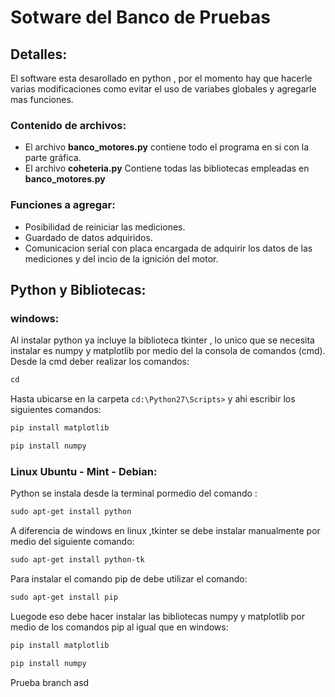 # Sotware del Banco de Pruebas

## Detalles:

El software esta desarollado en python , por el momento hay que hacerle varias modificaciones como evitar el uso de variabes globales y agregarle mas funciones.

### Contenido de archivos:
* El archivo **banco_motores.py** contiene todo el programa en si con la parte gráfica.
* El archivo **coheteria.py** Contiene todas las bibliotecas empleadas en **banco_motores.py**

### Funciones a agregar:

* Posibilidad de reiniciar las mediciones.
* Guardado de datos adquiridos.
* Comunicacion serial con placa encargada de adquirir los datos de las mediciones y del incio de la ignición del motor.

##  Python y Bibliotecas:

### windows: 
Al instalar python ya incluye la biblioteca tkinter , lo unico que se necesita instalar es numpy y matplotlib por medio del la consola de comandos (cmd).
Desde la cmd deber realizar los comandos: 
``` markdown
cd 
```
Hasta ubicarse en la carpeta `cd:\Python27\Scripts>` y ahi escribir los siguientes comandos:
``` markdown
pip install matplotlib 
```
``` markdown
pip install numpy
```
### Linux Ubuntu - Mint - Debian:
Python se instala desde la terminal pormedio del comando :
``` markdown
sudo apt-get install python
```
A diferencia de windows en linux ,tkinter se debe instalar manualmente por medio del siguiente comando:
``` markdown
sudo apt-get install python-tk
```
Para instalar el comando pip de debe utilizar el comando:
``` markdown
sudo apt-get install pip
```
Luegode eso debe hacer instalar las bibliotecas numpy y matplotlib por medio de los comandos pip al igual que en windows:
``` markdown
pip install matplotlib 
```
``` markdown
pip install numpy
```
Prueba branch
asd
